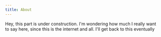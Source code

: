 ```yaml
---
title: About
---
```


Hey, this part is under construction. I'm wondering how much I really want to say here, since this is the internet and all. I'll get back to this eventually
